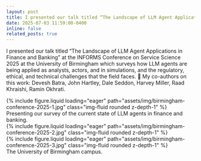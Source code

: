 ```yaml
---
layout: post
title: I presented our talk titled “The Landscape of LLM Agent Applications in Finance and Banking” at the INFORMS Conference on Service Science 2025 at the University of Birmingham.
date: 2025-07-03 11:59:00-0400
inline: false
related_posts: true
---
```


I presented our talk titled “The Landscape of LLM Agent Applications in Finance and Banking” at the INFORMS Conference on Service Science 2025 at the University of Birmingham which surveys how LLM agents are being applied as analysts, actors, and in simulations, and the regulatory, ethical, and technical challenges that the field faces. :robot:
My co-authors on this work: Devesh Batra, John Hartley, Dale Seddon, Harvey Miller, Raad Khraishi, Ramin Okhrati.

<div class="row mt-3">
    <div class="col-sm mt-3 mt-md-0">
        {% include figure.liquid loading="eager" path="assets/img/birmingham-conference-2025-1.jpg" class="img-fluid rounded z-depth-1" %}
    </div>
</div>
<div class="caption">
   Presenting our survey of the current state of LLM agents in finance and banking.
</div>

<div class="row mt-3">
    <div class="col-sm mt-3 mt-md-0">
        {% include figure.liquid loading="eager" path="assets/img/birmingham-conference-2025-2.jpg" class="img-fluid rounded z-depth-1" %}
    </div>
    <div class="col-sm mt-3 mt-md-0">
        {% include figure.liquid loading="eager" path="assets/img/birmingham-conference-2025-3.jpg" class="img-fluid rounded z-depth-1" %}
    </div>
</div>
<div class="caption">
    The University of Birmingham campus.
</div>
